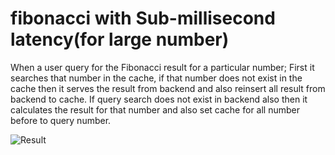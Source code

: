 # fibonacci with Sub-millisecond latency(for large number)

When a user query for the Fibonacci result for a particular number;
First it searches that number in the cache, if that number does not exist in the cache
then it serves the result from backend and also reinsert all result from backend to cache.
If query search does not exist in backend also then it calculates the result for that number
and also set cache for all number before to query number.

![Result](result.png)
